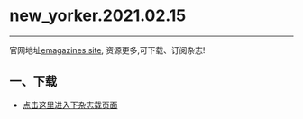 # new_yorker.2021.02.15
--------------
官网地址[emagazines.site](https://emagazines.site/?utm_source=github&utm_medium=github&utm_campaign=github), 资源更多,可下载、订阅杂志!
## 一、下载
* [点击这里进入下杂志载页面](https://emagazines.site/book/323?utm_source=github_dl&utm_medium=github_dl&utm_campaign=github_dl)
    
